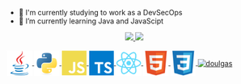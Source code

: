 
- 🔭 I'm currently studying to work as a DevSecOps
- 🌱 I’m currently learning Java and JavaScipt
<div align="center">
  <a href="https://github.com/privateclasswizard">
  <img height="150em" src="https://github-readme-stats.vercel.app/api?username=privateclasswizard&show_icons=true&theme=github_dark_dimmed&include_all_commits=true&count_private=true"/>
  <img height="150em" src="https://github-readme-stats.vercel.app/api/top-langs/?username=privateclasswizard&layout=compact&langs_count=7&theme=github_dark_dimmed"/>
</div>
    
<div style="display: inline_block"><br>
  
  <img align="center" alt="Rafa-java" height="50" width="50" src="https://raw.githubusercontent.com/devicons/devicon/master/icons/java/java-original.svg">
  <img align="center" alt="Rafa-Python" height="50" width="50" src="https://raw.githubusercontent.com/devicons/devicon/master/icons/python/python-original.svg">
  <img align="center" alt="Rafa-Js" height="50" width="50" src="https://raw.githubusercontent.com/devicons/devicon/master/icons/javascript/javascript-plain.svg">
  <img align="center" alt="Rafa-Ts" height="50" width="50" src="https://raw.githubusercontent.com/devicons/devicon/master/icons/typescript/typescript-plain.svg">
  <img align="center" alt="Rafa-React" height="50" width="50" src="https://raw.githubusercontent.com/devicons/devicon/master/icons/react/react-original.svg">
  <img align="center" alt="Rafa-HTML" height="50" width="50" src="https://raw.githubusercontent.com/devicons/devicon/master/icons/html5/html5-original.svg">
  <img align="center" alt="Rafa-CSS" height="50" width="50" src="https://raw.githubusercontent.com/devicons/devicon/master/icons/css3/css3-original.svg">
  <img align="center" alt="doulgas" height="60" width="60" src="https://media.tenor.com/ptl9U5YvK_wAAAAj/shiny-charizard-fire.gif">
</div>
